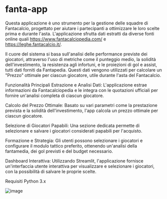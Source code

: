 # fanta-app
Questa applicazione è uno strumento per la gestione delle squadre di Fantacalcio, progettato per aiutare i partecipanti a ottimizzare le loro scelte prima e durante l'asta. L'applicazione sfrutta dati estratti da diverse fonti online quali https://www.fantacalciopedia.com/ e https://leghe.fantacalcio.it/.

Il cuore del sistema si basa sull'analisi delle performance previste dei giocatori, attraverso l'uso di metriche come il punteggio medio, la solidità dell'investimento, la resistenza agli infortuni, e le proiezioni di gol e assist, tutti dati forniti da Fantapedia. Questi dati vengono utilizzati per calcolare un "Prezzo" ottimale per ciascun giocatore, utile durante l'asta del Fantacalcio.

Funzionalità Principali
Estrazione e Analisi Dati: L'applicazione estrae informazioni da Fantacalciopedia e le integra con le quotazioni ufficiali per fornire un'analisi completa di ciascun giocatore.

Calcolo del Prezzo Ottimale: Basato su vari parametri come la prestazione prevista e la solidità dell'investimento, l'app calcola un prezzo ottimale per ciascun giocatore.

Selezione di Giocatori Papabili: Una sezione dedicata permette di selezionare e salvare i giocatori considerati papabili per l'acquisto.

Formazione e Strategia: Gli utenti possono selezionare i giocatori e configurare il modulo tattico preferito, ottenendo un'analisi della fantamedia, dei gol previsti e del budget necessario.

Dashboard Interattiva: Utilizzando Streamlit, l'applicazione fornisce un'interfaccia utente interattiva per visualizzare e selezionare i giocatori, con la possibilità di salvare le proprie scelte.

Requisiti
Python 3.x

![image](https://github.com/user-attachments/assets/bae840b1-b3b0-444e-a2bf-1c4d38e3f488)

